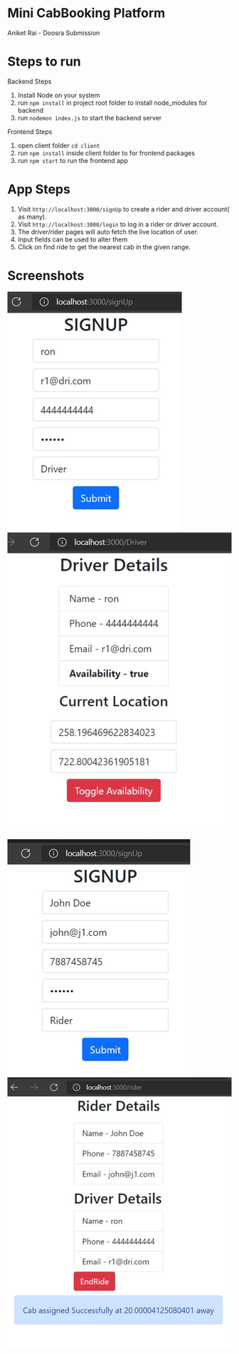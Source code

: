 # Mini CabBooking Platform

Aniket Rai - Doosra Submission

# Steps to run

Backend Steps

1. Install Node on your system
1. run `npm install` in project root folder to install node_modules for backend
1. run `nodemon index.js` to start the backend server

Frontend Steps

1. open client folder `cd client`
1. run `npm install` inside client folder to for frontend packages
1. run `npm start` to run the frontend app

# App Steps

1. Visit `http://localhost:3000/signUp` to create a rider and driver account( as many).
1. Visit `http://localhost:3000/login` to log in a rider or driver account.
1. The driver/rider pages will auto fetch the live location of user.
1. Input fields can be used to alter them
1. Click on find ride to get the nearest cab in the given range.

# Screenshots

![](/ScreenShots/DriverSignup.jpg)
![](/ScreenShots/AvailableDriver.jpg)

![](/ScreenShots/RiderSignup.jpg)
![](/ScreenShots/SuccessfulCabFound.jpg)
